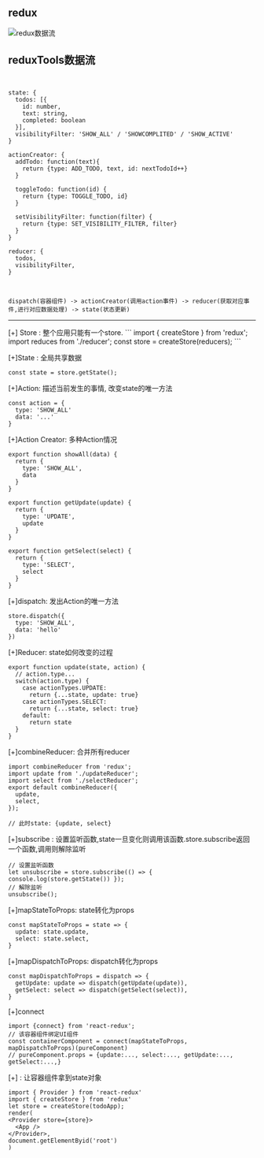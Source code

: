 ## redux
![redux数据流](https://github.com/kyr1eee/Kyr1eeeFrontEndNote/blob/master/%E5%BE%85%E6%95%B4%E7%90%86/redux%E6%95%B0%E6%8D%AE%E6%B5%81.png)

## reduxTools数据流
```


state: {
  todos: [{
    id: number,
    text: string,
    completed: boolean
  }],
  visibilityFilter: 'SHOW_ALL' / 'SHOWCOMPLITED' / 'SHOW_ACTIVE'
}

actionCreator: {
  addTodo: function(text){
    return {type: ADD_TODO, text, id: nextTodoId++}
  }

  toggleTodo: function(id) {
    return {type: TOGGLE_TODO, id}
  }

  setVisibilityFilter: function(filter) {
    return {type: SET_VISIBILITY_FILTER, filter}
  }
}

reducer: {
  todos,
  visibilityFilter,
}



dispatch(容器组件) -> actionCreator(调用action事件) -> reducer(获取对应事件,进行对应数据处理) -> state(状态更新)

```

<hr>
[+] Store : 整个应用只能有一个store.
``` 
import { createStore } from 'redux';
import reduces from './reducer';
const store = createStore(reducers);
```

[+]State : 全局共享数据

```
const state = store.getState();
```

[+]Action: 描述当前发生的事情, 改变state的唯一方法
```
const action = {
  type: 'SHOW_ALL'
  data: '...'
}
```

[+]Action Creator: 多种Action情况
```
export function showAll(data) {
  return {
    type: 'SHOW_ALL',
    data
  }
}

export function getUpdate(update) {
  return {
    type: 'UPDATE',
    update
  }
}

export function getSelect(select) {
  return {
    type: 'SELECT',
    select
  }
}
```

[+]dispatch: 发出Action的唯一方法
```
store.dispatch({
  type: 'SHOW_ALL',
  data: 'hello'
})
```

[+]Reducer: state如何改变的过程
```
export function update(state, action) {
  // action.type...
  switch(action.type) {
    case actionTypes.UPDATE:
      return {...state, update: true}
    case actionTypes.SELECT:
      return {...state, select: true}
    default:
      return state
  }
}
```

[+]combineReducer: 合并所有reducer
```
import combineReducer from 'redux';
import update from './updateReducer';
import select from './selectReducer';
export default combineReducer({
  update,
  select,
});

// 此时state: {update, select}
```

[+]subscribe : 设置监听函数,state一旦变化则调用该函数.store.subscribe返回一个函数,调用则解除监听
```
// 设置监听函数
let unsubscribe = store.subscribe(() => { console.log(store.getState()) });
// 解除监听
unsubscribe();
```

[+]mapStateToProps: state转化为props
```
const mapStateToProps = state => {
  update: state.update,
  select: state.select,
}
```
[+]mapDispatchToProps: dispatch转化为props
```
const mapDispatchToProps = dispatch => {
  getUpdate: update => dispatch(getUpdate(update)),
  getSelect: select => dispatch(getSelect(select)),
}
```
[+]connect
```
import {connect} from 'react-redux';
// 该容器组件绑定UI组件
const containerComponent = connect(mapStateToProps, mapDispatchToProps)(pureComponent)
// pureComponent.props = {update:..., select:..., getUpdate:..., getSelect:...,}
```

[+]<Provider> : 让容器组件拿到state对象
```
import { Provider } from 'react-redux'
import { createStore } from 'redux'
let store = createStore(todoApp);
render(
<Provider store={store}>
  <App />
</Provider>,
document.getElementByid('root')
)
```


